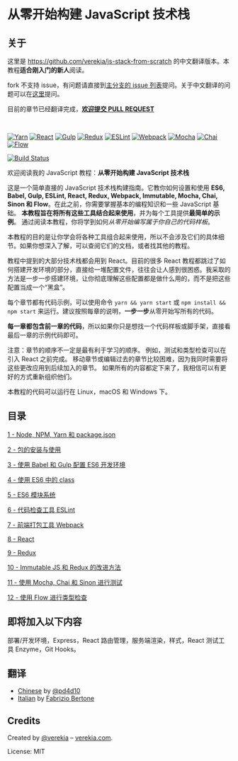 # 从零开始构建 JavaScript 技术栈

## 关于

这里是 https://github.com/verekia/js-stack-from-scratch 的中文翻译版本。本教程**适合刚入门的新人**阅读。

fork 不支持 issue，有问题请直接到[主分支的 issue 列表](https://github.com/verekia/js-stack-from-scratch/issues)提问。关于中文翻译的问题可以在[这里](https://github.com/pd4d10/js-stack-from-scratch/pull/1)提问。

目前的章节已经翻译完成，[**欢迎提交 PULL REQUEST**](https://github.com/pd4d10/js-stack-from-scratch/pulls)

<br/>

[![Yarn](/img/yarn.png)](https://yarnpkg.com/)
[![React](/img/react.png)](https://facebook.github.io/react/)
[![Gulp](/img/gulp.png)](http://gulpjs.com/)
[![Redux](/img/redux.png)](http://redux.js.org/)
[![ESLint](/img/eslint.png)](http://eslint.org/)
[![Webpack](/img/webpack.png)](https://webpack.github.io/)
[![Mocha](/img/mocha.png)](https://mochajs.org/)
[![Chai](/img/chai.png)](http://chaijs.com/)
[![Flow](/img/flow.png)](https://flowtype.org/)

[![Build Status](https://travis-ci.org/verekia/js-stack-from-scratch.svg?branch=master)](https://travis-ci.org/verekia/js-stack-from-scratch)

欢迎阅读我的 JavaScript 教程：**从零开始构建 JavaScript 技术栈**

这是一个简单直接的 JavaScript 技术栈构建指南。它教你如何设置和使用 **ES6, Babel, Gulp, ESLint, React, Redux, Webpack, Immutable, Mocha, Chai, Sinon 和 Flow**。在此之前，你需要掌握基本的编程知识和一些 JavaScript 基础。 **本教程旨在将所有这些工具结合起来使用**，并为每个工具提供**最简单的示例**。 通过阅读本教程，你将学到如何*从零开始编写属于你自己的代码样板*。

本教程的目的是让你学会将各种工具组合起来使用，所以不会涉及它们的具体细节。如果你想深入了解，可以查阅它们的文档，或者找其他的教程。

教程中提到的大部分技术栈都会用到 React。目前的很多 React 教程都跳过了如何搭建开发环境的部分，直接给一堆配置文件，往往会让人感到很困惑。我采取的方法是一步一步搭建环境，让你彻底理解这些配置都是做什么用的，而不是把这些配置当成一个“黑盒”。

每个章节都有代码示例，可以使用命令 `yarn && yarn start` 或 `npm install && npm start` 来运行。建议按照每章的说明，**一步一步**从零开始写所有的代码。

**每一章都包含前一章的代码**，所以如果你只是想找一个代码样板或脚手架，直接看最后一章的示例代码即可。

注意：章节的顺序不一定是最有利于学习的顺序。 例如，测试和类型检查可以在引入 React 之前完成。 移动章节或编辑过去的章节比较困难，因为我同时需要将这些更改应用到后续加入的章节。 如果所有的内容都定下来了，我相信可以有更好的方式重新组织他们。

本教程的代码可以运行在 Linux，macOS 和 Windows 下。

## 目录

[1 - Node, NPM, Yarn 和 package.json](/tutorial/1-node-npm-yarn-package-json)

[2 - 包的安装与使用](/tutorial/2-packages)

[3 - 使用 Babel 和 Gulp 配置 ES6 开发环境](/tutorial/3-es6-babel-gulp)

[4 - 使用 ES6 中的 class](/tutorial/4-es6-syntax-class)

[5 - ES6 模块系统](/tutorial/5-es6-modules-syntax)

[6 - 代码检查工具 ESLint](/tutorial/6-eslint)

[7 - 前端打包工具 Webpack](/tutorial/7-client-webpack)

[8 - React](/tutorial/8-react)

[9 - Redux](/tutorial/9-redux)

[10 - Immutable JS 和 Redux 的改进方法](/tutorial/10-immutable-redux-improvements)

[11 - 使用 Mocha, Chai 和 Sinon 进行测试](/tutorial/11-testing-mocha-chai-sinon)

[12 - 使用 Flow 进行类型检查](/tutorial/12-flow)

## 即将加入以下内容

部署/开发环境，Express，React 路由管理，服务端渲染，样式，React 测试工具 Enzyme，Git Hooks。

## 翻译

- [Chinese](https://github.com/pd4d10/js-stack-from-scratch) by [@pd4d10](http://github.com/pd4d10)
- [Italian](https://github.com/fbertone/js-stack-from-scratch) by [Fabrizio Bertone](https://github.com/fbertone)

## Credits

Created by [@verekia](https://twitter.com/verekia) – [verekia.com](http://verekia.com/).

License: MIT
